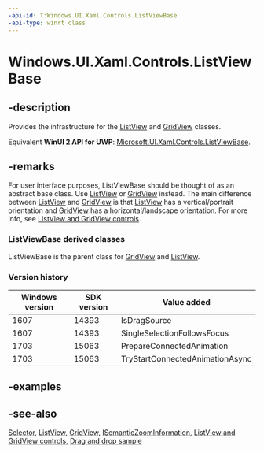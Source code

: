 ```yaml
---
-api-id: T:Windows.UI.Xaml.Controls.ListViewBase
-api-type: winrt class
---
```


<!-- Class syntax.
public class ListViewBase : Windows.UI.Xaml.Controls.Primitives.Selector, Windows.UI.Xaml.Controls.IListViewBase, Windows.UI.Xaml.Controls.IListViewBase2, Windows.UI.Xaml.Controls.IListViewBase3, Windows.UI.Xaml.Controls.IListViewBase4, Windows.UI.Xaml.Controls.IListViewBase5, Windows.UI.Xaml.Controls.ISemanticZoomInformation
-->

# Windows.UI.Xaml.Controls.ListViewBase

## -description

Provides the infrastructure for the [ListView](listview.md) and [GridView](gridview.md) classes.

Equivalent **WinUI 2 API for UWP**: [Microsoft.UI.Xaml.Controls.ListViewBase](/windows/winui/api/microsoft.ui.xaml.controls.listviewbase).

## -remarks

For user interface purposes, ListViewBase should be thought of as an abstract base class. Use [ListView](listview.md) or [GridView](gridview.md) instead. The main difference between [ListView](listview.md) and [GridView](gridview.md) is that [ListView](listview.md) has a vertical/portrait orientation and [GridView](gridview.md) has a horizontal/landscape orientation. For more info, see [ListView and GridView controls](/windows/uwp/controls-and-patterns/listview-and-gridview).

### **ListViewBase** derived classes

ListViewBase is the parent class for [GridView](gridview.md) and [ListView](listview.md).

### Version history

| Windows version | SDK version | Value added |
| -- | -- | -- |
| 1607 | 14393 | IsDragSource |
| 1607 | 14393 | SingleSelectionFollowsFocus |
| 1703 | 15063 | PrepareConnectedAnimation |
| 1703 | 15063 | TryStartConnectedAnimationAsync |

## -examples

## -see-also

[Selector](../windows.ui.xaml.controls.primitives/selector.md), [ListView](listview.md), [GridView](gridview.md), [ISemanticZoomInformation](isemanticzoominformation.md), [ListView and GridView controls](/windows/uwp/controls-and-patterns/listview-and-gridview), [Drag and drop sample](https://github.com/Microsoft/Windows-universal-samples/tree/master/Samples/XamlDragAndDrop)
